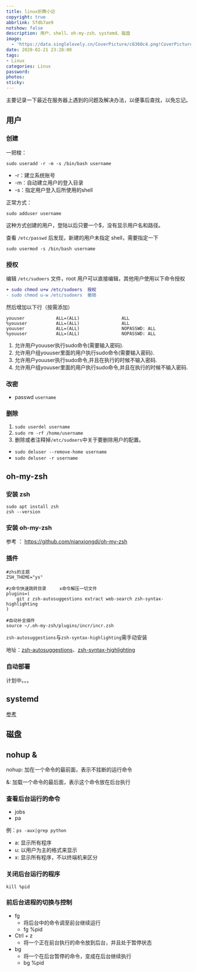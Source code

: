 ```yaml
---
title: linux折腾小记
copyright: true
abbrlink: 5fdb7ae9
notshow: false
description: 用户、shell、oh-my-zsh、systemd、磁盘
image:
  - 'https://data.singlelovely.cn/CoverPicture/c6360c4.png!CoverPicture'
date: 2020-02-21 23:28:00
tags:
- Linux
categories: Linux
password:
photos:
sticky:
---
```


主要记录一下最近在服务器上遇到的问题及解决办法，以便事后查找，以免忘记。

## 用户

### 创建

一把梭：

```
sudo useradd -r -m -s /bin/bash username
```

- -r：建立系统账号
- -m：自动建立用户的登入目录
- -s：指定用户登入后所使用的shell

正常方式：

```
sudo adduser username
```

这种方式创建的用户，登陆以后只要一个$，没有显示用户名和路径。

查看 `/etc/passwd` 后发现，新建的用户未指定 shell，需要指定一下
```
sudo usermod -s /bin/bash username
```

### 授权

编辑 `/etc/sudoers` 文件，root 用户可以直接编辑，其他用户使用以下命令授权
```diff
+ sudo chmod u+w /etc/sudoers  授权
- sudo chmod u-w /etc/sudoers  撤销
```
然后增加以下行（按需添加）
```
youuser            ALL=(ALL)                ALL
%youuser           ALL=(ALL)                ALL
youuser            ALL=(ALL)                NOPASSWD: ALL
%youuser           ALL=(ALL)                NOPASSWD: ALL
```

1. 允许用户youuser执行sudo命令(需要输入密码).
2. 允许用户组youuser里面的用户执行sudo命令(需要输入密码).
3. 允许用户youuser执行sudo命令,并且在执行的时候不输入密码.
4. 允许用户组youuser里面的用户执行sudo命令,并且在执行的时候不输入密码.

### 改密

- passwd `username`

### 删除

1. `sudo userdel username`
2. `sudo rm -rf /home/username`
3. 删除或者注释掉`/etc/sudoers`中关于要删除用户的配置。

- `sudo deluser --remove-home username`
- `sudo deluser -r username`

## oh-my-zsh

### 安装 zsh

```
sudo apt install zsh
zsh --version
```

### 安装 oh-my-zsh

参考 ： https://github.com/nianxiongdi/oh-my-zsh

### 插件

```shell ~/.zshrc
#zhs的主题
ZSH_THEME="ys"

#z命令快速跳转目录     x命令解压一切文件
plugins=(
    git z zsh-autosuggestions extract web-search zsh-syntax-highlighting
)

#自动补全插件
source ~/.oh-my-zsh/plugins/incr/incr.zsh
```

`zsh-autosuggestions`与`zsh-syntax-highlighting`需手动安装

地址：[zsh-autosuggestions](https://github.com/zsh-users/zsh-autosuggestions)、[zsh-syntax-highlighting](https://github.com/zsh-users/zsh-syntax-highlighting)

### 自动部署

计划中。。。

## systemd

[参考](https://blog.csdn.net/weixin_37766296/article/details/80192633)

## 磁盘



## nohup &

nohup: 加在一个命令的最前面，表示不挂断的运行命令

&: 加载一个命令的最后面，表示这个命令放在后台执行

### 查看后台运行的命令

- jobs
- pa

例：`ps -aux|grep python`

  - a: 显示所有程序
  - u: 以用户为主的格式来显示
  - x: 显示所有程序，不以终端机来区分

### 关闭后台运行的程序

`kill %pid`

### 前后台进程的切换与控制

- fg
  - 将后台中的命令调至前台继续运行
  -  fg %pid
- Ctrl + z
  - 将一个正在前台执行的命令放到后台，并且处于暂停状态
- bg
  - 将一个在后台暂停的命令，变成在后台继续执行
  - bg %pid
